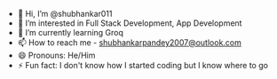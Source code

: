 - 👋 Hi, I’m @shubhankar011
- 👀 I’m interested in Full Stack Development, App Development
- 🌱 I’m currently learning Groq
- 📫 How to reach me - shubhankarpandey2007@outlook.com
- 😄 Pronouns: He/Him
- ⚡ Fun fact: I don't know how I started coding but I know where to go

<!---
shubhankar011/shubhankar011 is a ✨ special ✨ repository because its `README.md` (this file) appears on your GitHub profile.
You can click the Preview link to take a look at your changes.
--->
